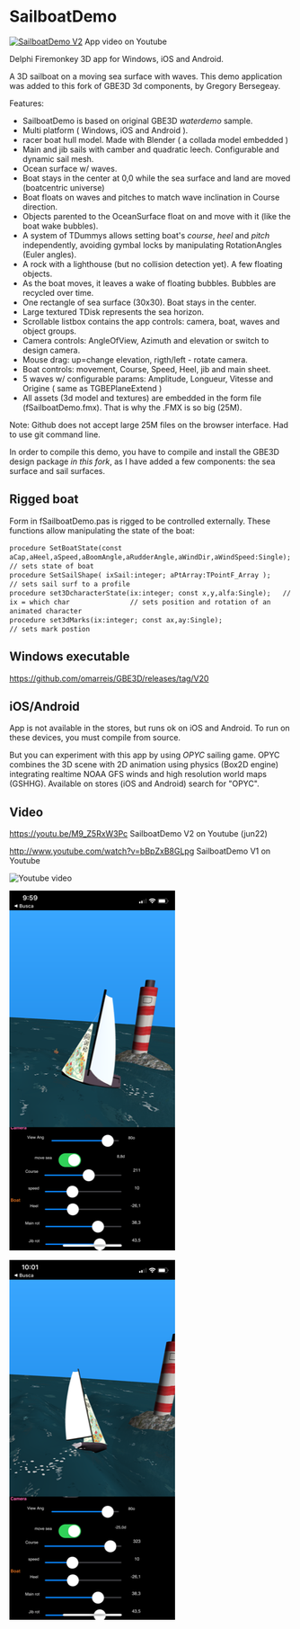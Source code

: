 # SailboatDemo

[![SailboatDemo V2](https://img.youtube.com/vi/M9_Z5RxW3Pc/0.jpg)](https://www.youtube.com/watch?v=M9_Z5RxW3Pc)
App video on Youtube

Delphi Firemonkey 3D app for Windows, iOS and Android.

A 3D sailboat on a moving sea surface with waves. 
This demo application was added to this fork of GBE3D 3d components, by Gregory Bersegeay. 

Features:
* SailboatDemo is based on original GBE3D *waterdemo* sample.
* Multi platform ( Windows, iOS and Android ).
* racer boat hull model. Made with Blender ( a collada model embedded ) 
* Main and jib sails with camber and quadratic leech. Configurable and dynamic sail mesh.
* Ocean surface w/ waves. 
* Boat stays in the center at 0,0 while the sea surface and land are moved (boatcentric universe)   
* Boat floats on waves and pitches to match wave inclination in Course direction.
* Objects parented to the OceanSurface float on and move with it (like the boat wake bubbles).
* A system of TDummys allows setting boat's *course*, *heel* and *pitch* independently, avoiding gymbal locks by manipulating RotationAngles (Euler angles).
* A rock with a lighthouse (but no collision detection yet). A few floating objects. 
* As the boat moves, it leaves a wake of floating bubbles. Bubbles are recycled over time.  
* One rectangle of sea surface (30x30). Boat stays in the center. 
* Large textured TDisk represents the sea horizon.
* Scrollable listbox contains the app controls: camera, boat, waves and object groups. 
* Camera controls: AngleOfView, Azimuth and elevation or switch to design camera.
* Mouse drag: up=change elevation, rigth/left - rotate camera.
* Boat controls: movement, Course, Speed, Heel, jib and main sheet.
* 5 waves w/ configurable params: Amplitude, Longueur, Vitesse and Origine ( same as TGBEPlaneExtend ) 
* All assets (3d model and textures) are embedded in the form file (fSailboatDemo.fmx). That is why the .FMX is so big (25M). 
 
Note: Github does not accept large 25M files on the browser interface. Had to use git command line.

In order to compile this demo, you have to compile and install the GBE3D design package *in this fork*,
as I have added a few components: the sea surface and sail surfaces.

## Rigged boat

Form in fSailboatDemo.pas is rigged to be controlled externally.  These functions allow manipulating the state of the boat:

    procedure SetBoatState(const aCap,aHeel,aSpeed,aBoomAngle,aRudderAngle,aWindDir,aWindSpeed:Single);  // sets state of boat 
    procedure SetSailShape( ixSail:integer; aPtArray:TPointF_Array );                                    // sets sail surf to a profile
    procedure set3DcharacterState(ix:integer; const x,y,alfa:Single);   // ix = which char               // sets position and rotation of an animated character
    procedure set3dMarks(ix:integer; const ax,ay:Single);                                                // sets mark postion

## Windows executable
https://github.com/omarreis/GBE3D/releases/tag/V20

## iOS/Android

App is not available in the stores, but runs ok on iOS and Android.
To run on these devices, you must compile from source.

But you can experiment with this app by using *OPYC* sailing game. OPYC combines the 3D scene with 2D animation using physics (Box2D engine) integrating realtime NOAA GFS winds and high resolution world maps (GSHHG). Available on stores (iOS and Android) search for "OPYC". 

## Video

https://youtu.be/M9_Z5RxW3Pc   SailboatDemo V2 on Youtube (jun22)

http://www.youtube.com/watch?v=bBpZxB8GLpg   SailboatDemo V1 on Youtube

![Youtube video](https://img.youtube.com/vi/bBpZxB8GLpg/0.jpg) 

![app screenshot2](Screenshot2.png)

![app screenshot1](Screenshot1.png)

